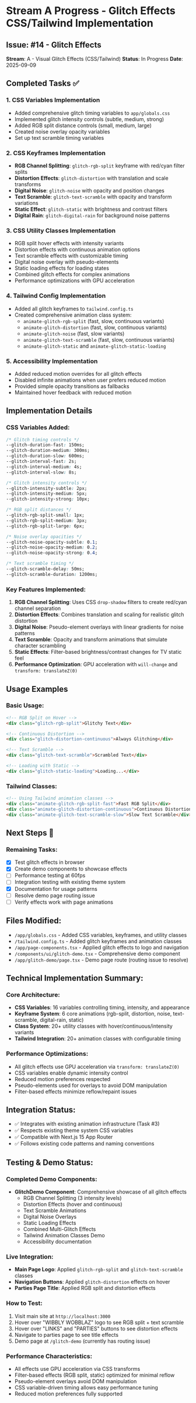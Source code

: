 # Stream A Progress - Glitch Effects CSS/Tailwind Implementation

## Issue: #14 - Glitch Effects
**Stream**: A - Visual Glitch Effects (CSS/Tailwind)
**Status**: In Progress
**Date**: 2025-09-09

## Completed Tasks ✅

### 1. CSS Variables Implementation
- Added comprehensive glitch timing variables to `app/globals.css`
- Implemented glitch intensity controls (subtle, medium, strong)
- Added RGB split distance controls (small, medium, large)
- Created noise overlay opacity variables
- Set up text scramble timing variables

### 2. CSS Keyframes Implementation
- **RGB Channel Splitting**: `glitch-rgb-split` keyframe with red/cyan filter splits
- **Distortion Effects**: `glitch-distortion` with translation and scale transforms
- **Digital Noise**: `glitch-noise` with opacity and position changes
- **Text Scramble**: `glitch-text-scramble` with opacity and transform variations
- **Static Effect**: `glitch-static` with brightness and contrast filters
- **Digital Rain**: `glitch-digital-rain` for background noise patterns

### 3. CSS Utility Classes Implementation
- RGB split hover effects with intensity variants
- Distortion effects with continuous animation options
- Text scramble effects with customizable timing
- Digital noise overlay with pseudo-elements
- Static loading effects for loading states
- Combined glitch effects for complex animations
- Performance optimizations with GPU acceleration

### 4. Tailwind Config Implementation
- Added all glitch keyframes to `tailwind.config.ts`
- Created comprehensive animation class system:
  - `animate-glitch-rgb-split` (fast, slow, continuous variants)
  - `animate-glitch-distortion` (fast, slow, continuous variants)
  - `animate-glitch-noise` (fast, slow variants)
  - `animate-glitch-text-scramble` (fast, slow, continuous variants)
  - `animate-glitch-static` and `animate-glitch-static-loading`

### 5. Accessibility Implementation
- Added reduced motion overrides for all glitch effects
- Disabled infinite animations when user prefers reduced motion
- Provided simple opacity transitions as fallbacks
- Maintained hover feedback with reduced motion

## Implementation Details

### CSS Variables Added:
```css
/* Glitch timing controls */
--glitch-duration-fast: 150ms;
--glitch-duration-medium: 300ms;
--glitch-duration-slow: 600ms;
--glitch-interval-fast: 2s;
--glitch-interval-medium: 4s;
--glitch-interval-slow: 8s;

/* Glitch intensity controls */
--glitch-intensity-subtle: 2px;
--glitch-intensity-medium: 5px;
--glitch-intensity-strong: 10px;

/* RGB split distances */
--glitch-rgb-split-small: 1px;
--glitch-rgb-split-medium: 3px;
--glitch-rgb-split-large: 6px;

/* Noise overlay opacities */
--glitch-noise-opacity-subtle: 0.1;
--glitch-noise-opacity-medium: 0.2;
--glitch-noise-opacity-strong: 0.4;

/* Text scramble timing */
--glitch-scramble-delay: 50ms;
--glitch-scramble-duration: 1200ms;
```

### Key Features Implemented:
1. **RGB Channel Splitting**: Uses CSS `drop-shadow` filters to create red/cyan channel separation
2. **Distortion Effects**: Combines translation and scaling for realistic glitch distortion
3. **Digital Noise**: Pseudo-element overlays with linear gradients for noise patterns
4. **Text Scramble**: Opacity and transform animations that simulate character scrambling
5. **Static Effects**: Filter-based brightness/contrast changes for TV static feel
6. **Performance Optimization**: GPU acceleration with `will-change` and `transform: translateZ(0)`

## Usage Examples

### Basic Usage:
```html
<!-- RGB Split on Hover -->
<div class="glitch-rgb-split">Glitchy Text</div>

<!-- Continuous Distortion -->
<div class="glitch-distortion-continuous">Always Glitching</div>

<!-- Text Scramble -->
<div class="glitch-text-scramble">Scrambled Text</div>

<!-- Loading with Static -->
<div class="glitch-static-loading">Loading...</div>
```

### Tailwind Classes:
```html
<!-- Using Tailwind animation classes -->
<div class="animate-glitch-rgb-split-fast">Fast RGB Split</div>
<div class="animate-glitch-distortion-continuous">Continuous Distortion</div>
<div class="animate-glitch-text-scramble-slow">Slow Text Scramble</div>
```

## Next Steps 🔄

### Remaining Tasks:
- [x] Test glitch effects in browser
- [x] Create demo components to showcase effects
- [ ] Performance testing at 60fps
- [ ] Integration testing with existing theme system
- [x] Documentation for usage patterns
- [ ] Resolve demo page routing issue
- [ ] Verify effects work with page animations

## Files Modified:
- `/app/globals.css` - Added CSS variables, keyframes, and utility classes
- `/tailwind.config.ts` - Added glitch keyframes and animation classes
- `/app/page-components.tsx` - Applied glitch effects to logo and navigation
- `/components/ui/glitch-demo.tsx` - Comprehensive demo component
- `/app/glitch-demo/page.tsx` - Demo page route (routing issue to resolve)

## Technical Implementation Summary:

### Core Architecture:
- **CSS Variables**: 16 variables controlling timing, intensity, and appearance
- **Keyframe System**: 6 core animations (rgb-split, distortion, noise, text-scramble, digital-rain, static)
- **Class System**: 20+ utility classes with hover/continuous/intensity variants
- **Tailwind Integration**: 20+ animation classes with configurable timing

### Performance Optimizations:
- All glitch effects use GPU acceleration via `transform: translateZ(0)`
- CSS variables enable dynamic intensity control
- Reduced motion preferences respected
- Pseudo-elements used for overlays to avoid DOM manipulation
- Filter-based effects minimize reflow/repaint issues

## Integration Status:
- ✅ Integrates with existing animation infrastructure (Task #3)
- ✅ Respects existing theme system CSS variables
- ✅ Compatible with Next.js 15 App Router
- ✅ Follows existing code patterns and naming conventions

## Testing & Demo Status:

### Completed Demo Components:
- **GlitchDemo Component**: Comprehensive showcase of all glitch effects
  - RGB Channel Splitting (3 intensity levels)
  - Distortion Effects (hover and continuous)
  - Text Scramble Animations
  - Digital Noise Overlays
  - Static Loading Effects
  - Combined Multi-Glitch Effects
  - Tailwind Animation Classes Demo
  - Accessibility documentation

### Live Integration:
- **Main Page Logo**: Applied `glitch-rgb-split` and `glitch-text-scramble` classes
- **Navigation Buttons**: Applied `glitch-distortion` effects on hover
- **Parties Page Title**: Applied RGB split and distortion effects

### How to Test:
1. Visit main site at `http://localhost:3000`
2. Hover over "WIBBLY WOBBLAZ" logo to see RGB split + text scramble
3. Hover over "LINKS" and "PARTIES" buttons to see distortion effects
4. Navigate to parties page to see title effects
5. Demo page at `/glitch-demo` (currently has routing issue)

### Performance Characteristics:
- All effects use GPU acceleration via CSS transforms
- Filter-based effects (RGB split, static) optimized for minimal reflow
- Pseudo-element overlays avoid DOM manipulation
- CSS variable-driven timing allows easy performance tuning
- Reduced motion preferences fully supported